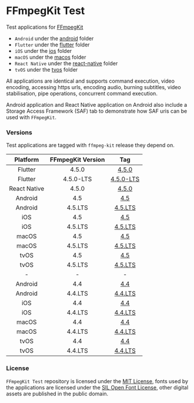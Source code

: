 # FFmpegKit Test

Test applications for [FFmpegKit](https://github.com/tanersener/ffmpeg-kit)

- `Android` under the [android](https://github.com/tanersener/ffmpeg-kit-test/tree/main/android) folder
- `Flutter` under the [flutter](https://github.com/tanersener/ffmpeg-kit-test/tree/main/flutter) folder
- `iOS` under the [ios](https://github.com/tanersener/ffmpeg-kit-test/tree/main/ios) folder
- `macOS` under the [macos](https://github.com/tanersener/ffmpeg-kit-test/tree/main/macos) folder
- `React Native` under the [react-native](https://github.com/tanersener/ffmpeg-kit-test/tree/main/react-native) folder
- `tvOS` under the [tvos](https://github.com/tanersener/ffmpeg-kit-test/tree/main/tvos) folder

All applications are identical and supports command execution, video encoding, accessing https urls, encoding audio,
burning subtitles, video stabilisation, pipe operations, concurrent command execution.

Android application and React Native application on Android also include a Storage Access Framework (SAF) tab to 
demonstrate how SAF uris can be used with `FFmpegKit`.

### Versions

Test applications are tagged with `ffmpeg-kit` release they depend on.

|  Platform |  FFmpegKit Version | Tag|
| :----: | :----: |:----: |
| Flutter | 4.5.0 | [4.5.0](https://github.com/tanersener/ffmpeg-kit-test/tree/flutter.v4.5.0) |
| Flutter | 4.5.0-LTS | [4.5.0-LTS](https://github.com/tanersener/ffmpeg-kit-test/tree/flutter.v4.5.0.lts) |
| React Native | 4.5.0 | [4.5.0](https://github.com/tanersener/ffmpeg-kit-test/tree/react.native.v4.5.0) |
| Android | 4.5 | [4.5](https://github.com/tanersener/ffmpeg-kit-test/tree/android.v4.5) |
| Android | 4.5.LTS | [4.5.LTS](https://github.com/tanersener/ffmpeg-kit-test/tree/android.v4.5.lts) |
| iOS | 4.5 | [4.5](https://github.com/tanersener/ffmpeg-kit-test/tree/ios.v4.5) |
| iOS | 4.5.LTS | [4.5.LTS](https://github.com/tanersener/ffmpeg-kit-test/tree/ios.v4.5.lts) |
| macOS | 4.5 | [4.5](https://github.com/tanersener/ffmpeg-kit-test/tree/macos.v4.5) |
| macOS | 4.5.LTS | [4.5.LTS](https://github.com/tanersener/ffmpeg-kit-test/tree/macos.v4.5.lts) |
| tvOS | 4.5 | [4.5](https://github.com/tanersener/ffmpeg-kit-test/tree/tvos.v4.5) |
| tvOS | 4.5.LTS | [4.5.LTS](https://github.com/tanersener/ffmpeg-kit-test/tree/tvos.v4.5.lts) |
| - | - | - |
| Android | 4.4 | [4.4](https://github.com/tanersener/ffmpeg-kit-test/tree/android.v4.4) |
| Android | 4.4.LTS | [4.4.LTS](https://github.com/tanersener/ffmpeg-kit-test/tree/android.v4.4.lts) |
| iOS | 4.4 | [4.4](https://github.com/tanersener/ffmpeg-kit-test/tree/ios.v4.4) |
| iOS | 4.4.LTS | [4.4.LTS](https://github.com/tanersener/ffmpeg-kit-test/tree/ios.v4.4.lts) |
| macOS | 4.4 | [4.4](https://github.com/tanersener/ffmpeg-kit-test/tree/macos.v4.4) |
| macOS | 4.4.LTS | [4.4.LTS](https://github.com/tanersener/ffmpeg-kit-test/tree/macos.v4.4.lts) |
| tvOS | 4.4 | [4.4](https://github.com/tanersener/ffmpeg-kit-test/tree/tvos.v4.4) |
| tvOS | 4.4.LTS | [4.4.LTS](https://github.com/tanersener/ffmpeg-kit-test/tree/tvos.v4.4.lts) |

### License

`FFmpegKit Test` repository is licensed under the [MIT License](https://opensource.org/licenses/MIT), fonts used by 
the applications are licensed under the [SIL Open Font License](https://opensource.org/licenses/OFL-1.1), other 
digital assets are published in the public domain.
